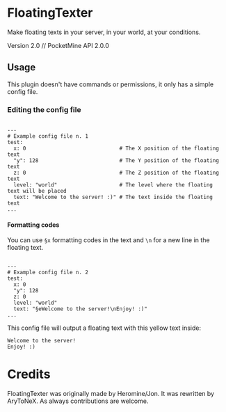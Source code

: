 # FloatingTexter

Make floating texts in your server, in your world, at your conditions.

Version 2.0 // PocketMine API 2.0.0

## Usage
This plugin doesn't have commands or permissions, it only has a simple config file.

### Editing the config file

```

---
# Example config file n. 1
test:
  x: 0                              # The X position of the floating text
  "y": 128                          # The Y position of the floating text
  z: 0                              # The Z position of the floating text
  level: "world"                    # The level where the floating text will be placed
  text: "Welcome to the server! :)" # The text inside the floating text
...

```
#### Formatting codes

You can use `§x` formatting codes in the text and `\n` for a new line in the floating text.

```

---
# Example config file n. 2
test:
  x: 0
  "y": 128
  z: 0
  level: "world"
  text: "§eWelcome to the server!\nEnjoy! :)"
...

```

This config file will output a floating text with this yellow text inside:
```
Welcome to the server!
Enjoy! :)
```

# Credits

FloatingTexter was originally made by Heromine/Jon. It was rewritten by AryToNeX.
As always contributions are welcome.